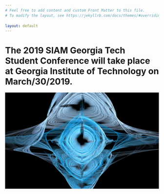```yaml
---
# Feel free to add content and custom Front Matter to this file.
# To modify the layout, see https://jekyllrb.com/docs/themes/#overriding-theme-defaults

layout: default
---
```


# The 2019 SIAM Georgia Tech Student Conference will take place at Georgia Institute of Technology on March/30/2019.
![old page](./assets/images/fluid_dynamics_by_liquidflames-d33beqo.jpeg)
